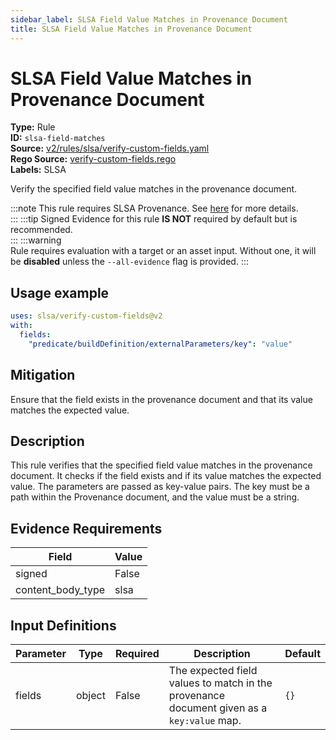 ```yaml
---
sidebar_label: SLSA Field Value Matches in Provenance Document
title: SLSA Field Value Matches in Provenance Document
---  
```

# SLSA Field Value Matches in Provenance Document  
**Type:** Rule  
**ID:** `slsa-field-matches`  
**Source:** [v2/rules/slsa/verify-custom-fields.yaml](https://github.com/scribe-public/sample-policies/blob/main/v2/rules/slsa/verify-custom-fields.yaml)  
**Rego Source:** [verify-custom-fields.rego](https://github.com/scribe-public/sample-policies/blob/main/v2/rules/slsa/verify-custom-fields.rego)  
**Labels:** SLSA  

Verify the specified field value matches in the provenance document.

:::note 
This rule requires SLSA Provenance. See [here](/docs/valint/help/valint_slsa) for more details.  
::: 
:::tip 
Signed Evidence for this rule **IS NOT** required by default but is recommended.  
::: 
:::warning  
Rule requires evaluation with a target or an asset input. Without one, it will be **disabled** unless the `--all-evidence` flag is provided.
::: 

## Usage example

```yaml
uses: slsa/verify-custom-fields@v2
with:
  fields:
    "predicate/buildDefinition/externalParameters/key": "value"
```

## Mitigation  
Ensure that the field exists in the provenance document and that its value matches the expected value.


## Description  
This rule verifies that the specified field value matches in the provenance document.
It checks if the field exists and if its value matches the expected value.
The parameters are passed as key-value pairs.
The key must be a path within the Provenance document, and the value must be a string.

## Evidence Requirements  
| Field | Value |
|-------|-------|
| signed | False |
| content_body_type | slsa |

## Input Definitions  
| Parameter | Type | Required | Description | Default |
|-----------|------|----------|-------------| --------|
| fields | object | False | The expected field values to match in the provenance document given as a `key:value` map. | `{}` |

